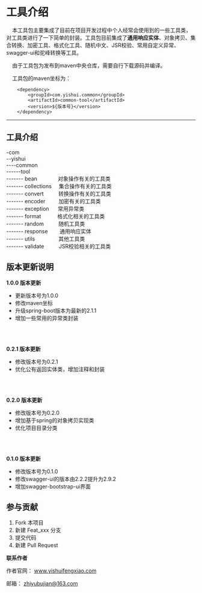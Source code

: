 # 工具介绍
&nbsp;&nbsp;&nbsp;&nbsp;本工具包主要集成了目前在项目开发过程中个人经常会使用到的一些工具类，对工具类进行了一下简单的封装。工具包目前集成了**通用响应实体**、对象拷贝、集合转换、加密工具、格式化工具、随机中文、JSR校验、常用自定义异常、swagger-ui和驼峰转换等工具。


  &nbsp;&nbsp;&nbsp;&nbsp;由于工具包为发布到maven中央仓库，需要自行下载源码并编译。
  
  &nbsp;&nbsp;&nbsp;&nbsp;工具包的maven坐标为：
  
		<dependency>
			<groupId>com.yishui.common</groupId>
			<artifactId>common-tool</artifactId>
			<version>${版本号}</version>
		</dependency>

---
		
## 工具介绍
-com<br/>
--yishui<br/>
----common<br/>
------tool<br/>
------- bean &nbsp; &nbsp;&nbsp;&nbsp;&nbsp;&nbsp;&nbsp;&nbsp;&nbsp;&nbsp;&nbsp; 对象操作有关的工具类<br/>
-------  collections &nbsp; &nbsp; 集合操作有关的工具类<br/>
-------  convert &nbsp; &nbsp; &nbsp;&nbsp;&nbsp;&nbsp;&nbsp;转换操作有关的工具类<br/>
-------  encoder &nbsp; &nbsp; &nbsp;&nbsp;&nbsp;&nbsp;加密有关的工具类<br/>
-------  exception &nbsp; &nbsp;&nbsp; 常用异常类<br/>
-------  format &nbsp; &nbsp;&nbsp;&nbsp;&nbsp;&nbsp;&nbsp;&nbsp; 格式化相关的工具类<br/>
-------  random &nbsp; &nbsp;&nbsp;&nbsp;&nbsp;&nbsp;&nbsp; 随机工具类<br/>
-------  response &nbsp; &nbsp; &nbsp;&nbsp;&nbsp;通用响应实体<br/>
-------  utils &nbsp; &nbsp; &nbsp;&nbsp;&nbsp;&nbsp;&nbsp;&nbsp;&nbsp;&nbsp;&nbsp;&nbsp;&nbsp;其他工具类<br/>
-------  validate &nbsp; &nbsp; &nbsp;&nbsp;&nbsp;&nbsp;&nbsp;JSR校验相关的工具类<br/>

## 版本更新说明



**1.0.0 版本更新** 
- 更新版本号为1.0.0
- 修改maven坐标
- 升级spring-boot版本为最新的2.1.1
- 增加一些常用的异常类封装

<br/><br/>

**0.2.1 版本更新**

- 修改版本号为0.2.1
- 优化公有返回实体类，增加注释和封装

<br/><br/>

**0.2.0 版本更新**
- 修改版本号为0.2.0
- 增加基于spring的对象拷贝实现类
- 优化项目目录分类

<br/><br/>

**0.1.0 版本更新**
- 修改版本号为0.1.0
- 修改swagger-ui的版本由2.2.2提升为2.9.2
- 增加swagger-bootstrap-ui界面


## 参与贡献
1. Fork 本项目
1. 新建 Feat_xxx 分支
1. 提交代码
1. 新建 Pull Request

**联系作者**

作者官网： www.yishuifengxiao.com

邮箱： zhiyubujian@163.com
  
